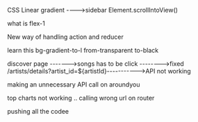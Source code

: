 CSS
Linear gradient ---->sidebar
Element.scrollIntoView()

what is flex-1

New way of handling action and reducer 

learn this 
bg-gradient-to-l from-transparent to-black


discover page ------->songs has to be click -------->fixed
/artists/details?artist_id=${artistId}----------->API not working

making an unnecessary API call on aroundyou 

top charts not working .. calling wrong url on router

pushing all the codee


